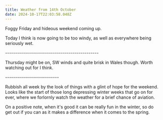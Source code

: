 ```yaml
---
title: Weather from 14th October
date: 2024-10-17T22:03:58.048Z
---
```

Foggy Friday and hideous weekend coming up.

Today I think is now going to be too windy, as well as everywhere being seriously wet.

\-----------------------------------------------

Thursday might be on, SW winds and quite brisk in Wales though.  Worth watching out for I think.

\---------------------------

Rubbish all week by the look of things with a glint of hope for the weekend.  Looks like the start of those long depressing winter weeks that go on for ever, where we forlornly watch the weather for a brief chance of aviation.

On a positive note, when it's good it can be really fun in the winter, so do get out if you can as it makes a difference when it comes to the spring.